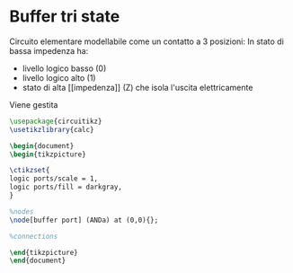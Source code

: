 # Buffer tri state

Circuito elementare modellabile come un contatto a $3$ posizioni:
In stato di bassa impedenza ha: 
- livello logico basso (0)
- livello logico alto (1)
- stato di alta [[impedenza]] (Z) che isola l'uscita elettricamente

Viene gestita

```tikz
\usepackage{circuitikz}
\usetikzlibrary{calc}

\begin{document}
\begin{tikzpicture}

\ctikzset{
logic ports/scale = 1,
logic ports/fill = darkgray,
}

%nodes
\node[buffer port] (ANDa) at (0,0){};

%connections

\end{tikzpicture}
\end{document}
```